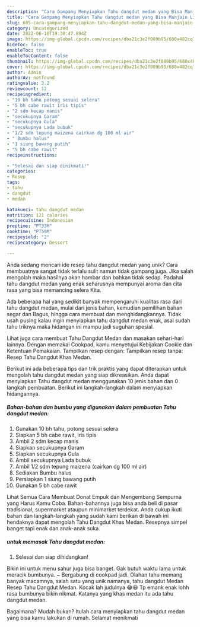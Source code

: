 ```yaml
---
description: "Cara Gampang Menyiapkan Tahu dangdut medan yang Bisa Manjain Lidah"
title: "Cara Gampang Menyiapkan Tahu dangdut medan yang Bisa Manjain Lidah"
slug: 605-cara-gampang-menyiapkan-tahu-dangdut-medan-yang-bisa-manjain-lidah
category: Uncategorized
date: 2022-06-16T19:30:47.894Z
image: https://img-global.cpcdn.com/recipes/dba21c3e2f089b95/680x482cq70/tahu-dangdut-medan-foto-resep-utama.jpg
hideToc: false
enableToc: true
enableTocContent: false
thumbnail: https://img-global.cpcdn.com/recipes/dba21c3e2f089b95/680x482cq70/tahu-dangdut-medan-foto-resep-utama.jpg
cover: https://img-global.cpcdn.com/recipes/dba21c3e2f089b95/680x482cq70/tahu-dangdut-medan-foto-resep-utama.jpg
author: Admin
authorAv: notfound
ratingvalue: 3.2
reviewcount: 12
recipeingredient:
- "10 bh tahu potong sesuai selera"
- "5 bh cabe rawit iris tipis"
- "2 sdm kecap manis"
- "secukupnya Garam"
- "secukupnya Gula"
- "secukupnya Lada bubuk"
- "1/2 sdm tepung maizena cairkan dg 100 ml air"
- " Bumbu halus"
- "1 siung bawang putih"
- "5 bh cabe rawit"
recipeinstructions:

- "Selesai dan siap dinikmati!"
categories:
- Resep
tags:
- tahu
- dangdut
- medan

katakunci: tahu dangdut medan 
nutrition: 121 calories
recipecuisine: Indonesian
preptime: "PT33M"
cooktime: "PT59M"
recipeyield: "2"
recipecategory: Dessert

---
```





Anda sedang mencari ide resep tahu dangdut medan yang unik? Cara membuatnya sangat tidak terlalu sulit namun tidak gampang juga. Jika salah mengolah maka hasilnya akan hambar dan bahkan tidak sedap. Padahal tahu dangdut medan yang enak seharusnya mempunyai aroma dan cita rasa yang bisa memancing selera Kita.





Ada beberapa hal yang sedikit banyak mempengaruhi kualitas rasa dari tahu dangdut medan, mulai dari jenis bahan, kemudian pemilihan bahan segar dan Bagus, hingga cara membuat dan menghidangkannya. Tidak usah pusing kalau ingin menyiapkan tahu dangdut medan enak,      asal sudah tahu triknya maka hidangan ini mampu jadi suguhan spesial.














Lihat juga cara membuat Tahu Dangdut Medan dan masakan sehari-hari lainnya. Dengan memakai Cookpad, kamu menyetujui Kebijakan Cookie dan Ketentuan Pemakaian. Tampilkan resep dengan: Tampilkan resep tanpa: Resep Tahu Dangdut Khas Medan.






Berikut ini ada beberapa tips dan trik praktis yang dapat diterapkan untuk mengolah tahu dangdut medan yang siap dikreasikan. Anda dapat menyiapkan Tahu dangdut medan menggunakan 10 jenis bahan dan 0 langkah pembuatan. Berikut ini langkah-langkah dalam menyiapkan hidangannya.

<!--inarticleads1-->

##### Bahan-bahan dan bumbu yang digunakan dalam pembuatan Tahu dangdut medan:

1. Gunakan 10 bh tahu, potong sesuai selera
1. Siapkan 5 bh cabe rawit, iris tipis
1. Ambil 2 sdm kecap manis
1. Siapkan secukupnya Garam
1. Siapkan secukupnya Gula
1. Ambil secukupnya Lada bubuk
1. Ambil 1/2 sdm tepung maizena (cairkan dg 100 ml air)
1. Sediakan  Bumbu halus
1. Persiapkan 1 siung bawang putih
1. Gunakan 5 bh cabe rawit


Lihat Semua Cara Membuat Donat Empuk dan Mengembang Sempurna yang Harus Kamu Coba. Bahan-bahannya juga bisa anda beli di pasar tradisional, supermarket ataupun minimarket terdekat. Anda cukup ikuti bahan dan langkah-langkah yang sudah kami berikan di bawah ini hendaknya dapat mengolah Tahu Dangdut Khas Medan. Resepnya simpel banget tapi enak dan anak-anak suka. 

<!--inarticleads2-->

#####  untuk memasak Tahu dangdut medan:


1. Selesai dan siap dihidangkan!

Bikin ini untuk menu sahur juga bisa banget. Gak butuh waktu lama untuk meracik bumbunya. ~ Bergabung di cookpad jadi. Olahan tahu memang banyak macamnya, salah satu yang unik namanya, tahu dangdut Medan Resep Tahu Dangdut Medan. Kocak lah judulnya 😂😆 Tp emank enak lohh rasa bumbunya bikin nikmat. Katanya yang khas medan itu ada tahu dangdut medan. 

Bagaimana? Mudah bukan? Itulah cara menyiapkan tahu dangdut medan yang bisa kamu lakukan di rumah. Selamat menikmati

